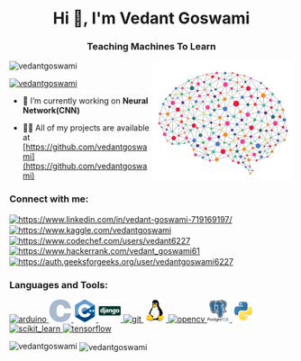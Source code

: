 <h1 align="center">Hi 👋, I'm Vedant Goswami</h1>
<h3 align="center">Teaching Machines To Learn</h3>
<img align="right" alt="Coding" width="250" src="pngegg.png">
<p align="left"> <img src="https://komarev.com/ghpvc/?username=vedantgoswami&label=Profile%20views&color=0e75b6&style=flat" alt="vedantgoswami" /> </p>

<p align="left"> <a href="https://github.com/ryo-ma/github-profile-trophy"><img src="https://github-profile-trophy.vercel.app/?username=vedantgoswami" alt="vedantgoswami" /></a> </p>

- 🔭 I’m currently working on **Neural Network(CNN)**

- 👨‍💻 All of my projects are available at [https://github.com/vedantgoswami](https://github.com/vedantgoswami)

<h3 align="left">Connect with me:</h3>
<p align="left">
<a href="https://linkedin.com/in/https://www.linkedin.com/in/vedant-goswami-719169197/" target="blank"><img align="center" src="https://cdn.jsdelivr.net/npm/simple-icons@3.0.1/icons/linkedin.svg" alt="https://www.linkedin.com/in/vedant-goswami-719169197/" height="30" width="40" /></a>
<a href="https://kaggle.com/https://www.kaggle.com/vedantgoswami" target="blank"><img align="center" src="https://cdn.jsdelivr.net/npm/simple-icons@3.0.1/icons/kaggle.svg" alt="https://www.kaggle.com/vedantgoswami" height="30" width="40" /></a>
<a href="https://www.codechef.com/users/https://www.codechef.com/users/vedant6227" target="blank"><img align="center" src="https://cdn.jsdelivr.net/npm/simple-icons@3.1.0/icons/codechef.svg" alt="https://www.codechef.com/users/vedant6227" height="30" width="40" /></a>
<a href="https://www.hackerrank.com/https://www.hackerrank.com/vedant_goswami61" target="blank"><img align="center" src="https://cdn.jsdelivr.net/npm/simple-icons@3.0.1/icons/hackerrank.svg" alt="https://www.hackerrank.com/vedant_goswami61" height="30" width="40" /></a>
<a href="https://auth.geeksforgeeks.org/user/https://auth.geeksforgeeks.org/user/vedantgoswami6227" target="blank"><img align="center" src="https://cdn.jsdelivr.net/npm/simple-icons@3.0.1/icons/geeksforgeeks.svg" alt="https://auth.geeksforgeeks.org/user/vedantgoswami6227" height="30" width="40" /></a>
</p>

<h3 align="left">Languages and Tools:</h3>
<p align="left"> <a href="https://www.arduino.cc/" target="_blank"> <img src="https://cdn.worldvectorlogo.com/logos/arduino-1.svg" alt="arduino" width="40" height="40"/> </a> <a href="https://www.cprogramming.com/" target="_blank"> <img src="https://raw.githubusercontent.com/devicons/devicon/master/icons/c/c-original.svg" alt="c" width="40" height="40"/> </a> <a href="https://www.w3schools.com/cpp/" target="_blank"> <img src="https://raw.githubusercontent.com/devicons/devicon/master/icons/cplusplus/cplusplus-original.svg" alt="cplusplus" width="40" height="40"/> </a> <a href="https://www.djangoproject.com/" target="_blank"> <img src="https://raw.githubusercontent.com/devicons/devicon/master/icons/django/django-original.svg" alt="django" width="40" height="40"/> </a> <a href="https://git-scm.com/" target="_blank"> <img src="https://www.vectorlogo.zone/logos/git-scm/git-scm-icon.svg" alt="git" width="40" height="40"/> </a> <a href="https://www.linux.org/" target="_blank"> <img src="https://raw.githubusercontent.com/devicons/devicon/master/icons/linux/linux-original.svg" alt="linux" width="40" height="40"/> </a> <a href="https://opencv.org/" target="_blank"> <img src="https://www.vectorlogo.zone/logos/opencv/opencv-icon.svg" alt="opencv" width="40" height="40"/> </a> <a href="https://www.postgresql.org" target="_blank"> <img src="https://raw.githubusercontent.com/devicons/devicon/master/icons/postgresql/postgresql-original-wordmark.svg" alt="postgresql" width="40" height="40"/> </a> <a href="https://www.python.org" target="_blank"> <img src="https://raw.githubusercontent.com/devicons/devicon/master/icons/python/python-original.svg" alt="python" width="40" height="40"/> </a> <a href="https://scikit-learn.org/" target="_blank"> <img src="https://upload.wikimedia.org/wikipedia/commons/0/05/Scikit_learn_logo_small.svg" alt="scikit_learn" width="40" height="40"/> </a> <a href="https://www.tensorflow.org" target="_blank"> <img src="https://www.vectorlogo.zone/logos/tensorflow/tensorflow-icon.svg" alt="tensorflow" width="40" height="40"/> </a> </p>

<p><img align="left" src="https://github-readme-stats.vercel.app/api/top-langs?username=vedantgoswami&show_icons=true&locale=en&layout=compact" alt="vedantgoswami" /></p>

<p>&nbsp;<img align="center" src="https://github-readme-stats.vercel.app/api?username=vedantgoswami&show_icons=true&locale=en" alt="vedantgoswami" /></p>
